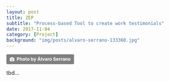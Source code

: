```yaml
---
layout: post
title: ZEP
subtitle: "Process-based Tool to create work testimonials"
date: 2017-11-04
category: [Project]
background: "img/posts/alvaro-serrano-133360.jpg"
---
```


<!-- Credit header image -->
<a style="background-color:gray;color:white;text-decoration:none;padding:4px 6px;font-family:-apple-system, BlinkMacSystemFont, &quot;San Francisco&quot;, &quot;Helvetica Neue&quot;, Helvetica, Ubuntu, Roboto, Noto, &quot;Segoe UI&quot;, Arial, sans-serif;font-size:12px;font-weight:bold;line-height:1.2;display:inline-block;border-radius:3px;" href="https://unsplash.com/@alvaroserrano?utm_medium=referral&amp;utm_campaign=photographer-credit&amp;utm_content=creditBadge" target="_blank" rel="noopener noreferrer" title="Download free do whatever you want high-resolution photos from Álvaro Serrano"><span style="display:inline-block;padding:2px 3px;"><svg xmlns="http://www.w3.org/2000/svg" style="height:12px;width:auto;position:relative;vertical-align:middle;top:-1px;fill:white;" viewBox="0 0 32 32"><title></title><path d="M20.8 18.1c0 2.7-2.2 4.8-4.8 4.8s-4.8-2.1-4.8-4.8c0-2.7 2.2-4.8 4.8-4.8 2.7.1 4.8 2.2 4.8 4.8zm11.2-7.4v14.9c0 2.3-1.9 4.3-4.3 4.3h-23.4c-2.4 0-4.3-1.9-4.3-4.3v-15c0-2.3 1.9-4.3 4.3-4.3h3.7l.8-2.3c.4-1.1 1.7-2 2.9-2h8.6c1.2 0 2.5.9 2.9 2l.8 2.4h3.7c2.4 0 4.3 1.9 4.3 4.3zm-8.6 7.5c0-4.1-3.3-7.5-7.5-7.5-4.1 0-7.5 3.4-7.5 7.5s3.3 7.5 7.5 7.5c4.2-.1 7.5-3.4 7.5-7.5z"></path></svg></span><span style="display:inline-block;padding:2px 3px;">Photo by Álvaro Serrano</span></a>

tbd...

<!--
[ZEP](http://www.zeugnisprozesse.ch/) is a process-based tool to create work testimonials.
The tool had a successful ancestor which came into years... The architecture

HTML5
Responsive Design



Für ZEP muss keine Software auf einem Client installiert werden. ZEP ist vollständig via Browser nutzbar. ZEP funktioniert mit den aktuellen Versionen von Internet Explorer, Firefox, Chrome, Opera und Safari.
Als Webserver können Apache Tomcat sowie auch Microsoft IIS eingesetzt werden.

![First View](/img/djangotutorial/helloworld.png){: .center-image}

<img src="/img/posts/adm_text.jpg" width="1000">

<!--
![Migrations](/img/posts/adm_text.jpg){: .center-image}
-->

<!--
Dokumentformate

ZEP kann Zeugnisse in den Formaten DOC und RTF generieren. officeatwork lässt sich ebenfalls einbinden. Weitere Formate und Systemintegrationen sind jederzeit möglich.


Technologies
* Java 
* JSF
* Bootstrap
* Docx4J
* Waffle
* LDAP Authentication, SSO
	
	
[Here](http://www.zeugnisprozesse.ch) you can find more information 
-->